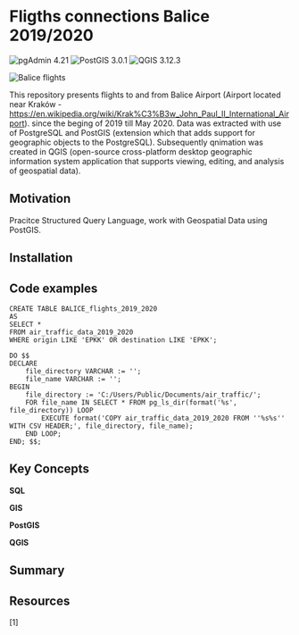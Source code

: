 # Fligths connections Balice 2019/2020
![pgAdmin 4.21](https://img.shields.io/badge/pgAdmin-4.21-blue) 
![PostGIS 3.0.1](https://img.shields.io/badge/PostGIS-3.0.1-lightblue) 
![QGIS 3.12.3](https://img.shields.io/badge/QGIS-3.12.3-green)  

![Balice flights](https://github.com/bluejurand/Flight-connections-Balice/tree/master/animation/Balice_flights_2019_2020.gif)  

This repository presents flights to and from Balice Airport (Airport located near Kraków - https://en.wikipedia.org/wiki/Krak%C3%B3w_John_Paul_II_International_Airport).
since the beging of 2019 till May 2020. Data was extracted with use of PostgreSQL and PostGIS (extension which that adds support for geographic
objects to the PostgreSQL). Subsequently qnimation was created in QGIS (open-source cross-platform desktop geographic information system
application that supports viewing, editing, and analysis of geospatial data).


## Motivation
Pracitce Structured Query Language, work with Geospatial Data using PostGIS.


## Installation



## Code examples

	CREATE TABLE BALICE_flights_2019_2020
	AS
	SELECT *
	FROM air_traffic_data_2019_2020
	WHERE origin LIKE 'EPKK' OR destination LIKE 'EPKK';
	
	DO $$
	DECLARE
		file_directory VARCHAR := '';
		file_name VARCHAR := '';
	BEGIN
		file_directory := 'C:/Users/Public/Documents/air_traffic/';
		FOR file_name IN SELECT * FROM pg_ls_dir(format('%s', file_directory)) LOOP
			EXECUTE format('COPY air_traffic_data_2019_2020 FROM ''%s%s'' WITH CSV HEADER;', file_directory, file_name);
		END LOOP;
	END; $$;

## Key Concepts
__SQL__

__GIS__

__PostGIS__

__QGIS__

## Summary  


## Resources
[1] 
